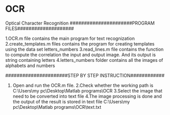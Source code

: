 # OCR
 Optical Character Recognition
######################PROGRAM FILES####################

1.OCR.m file contains the main program for text recognization 
2.create_templates.m files contains the program for creating templates using the data set letters_numbers
3.read_lines.m file contains the function to compute the correlation the input and output image. And its output is string containing letters 
4.letters_numbers folder contains all the images of alphabets and numbers 

######################STEP BY STEP INSTRUCTION############         

1. Open and run the OCR.m file.
2.Check whether the working path is C:\Users\my pc\Desktop\Matlab programs\OCR 
3.Select the image that need to be converted into text file 
4.The image processing is done and the output of the result is stored in text file C:\Users\my pc\Desktop\Matlab programs\OCR\text.txt
